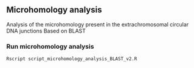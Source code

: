 ## Microhomology analysis

Analysis of the microhomology present in the extrachromosomal circular DNA junctions
Based on BLAST

### Run microhomology analysis

```bash
Rscript script_microhomology_analysis_BLAST_v2.R
```
